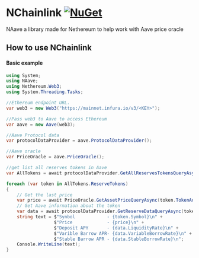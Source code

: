 # NChainlink [![NuGet](https://img.shields.io/nuget/v/NAave)](https://www.nuget.org/packages/NAave/)
NAave a library made for Nethereum to help work with Aave price oracle

## How to use NChainlink 
#### Basic example
```C#
using System;
using NAave;
using Nethereum.Web3;
using System.Threading.Tasks;

//Ethereum endpoint URL.
var web3 = new Web3("https://mainnet.infura.io/v3/<KEY>");

//Pass web3 to Aave to access Ethereum
var aave = new Aave(web3);

//Aave Protocol data 
var protocolDataProvider = aave.ProtocolDataProvider();

//Aave oracle  
var PriceOracle = aave.PriceOracle();

//get list all reserves tokens in Aave
var AllTokens = await protocolDataProvider.GetAllReservesTokensQueryAsync();

foreach (var token in AllTokens.ReserveTokens)
{
    // Get the last price
    var price = await PriceOracle.GetAssetPriceQueryAsync(token.TokenAddress);
    // Get Aave information about the token
    var data = await protocolDataProvider.GetReserveDataQueryAsync(token.TokenAddress);
    string text = $"Synbol            - {token.Symbol}\n" +
                  $"Price             - {price}\n" +
                  $"Deposit APY       - {data.LiquidityRate}\n" +
                  $"Varible Barrow APR- {data.VariableBorrowRate}\n" +
                  $"Stable Barrow APR - {data.StableBorrowRate}\n";
    Console.WriteLine(text);
}
```
